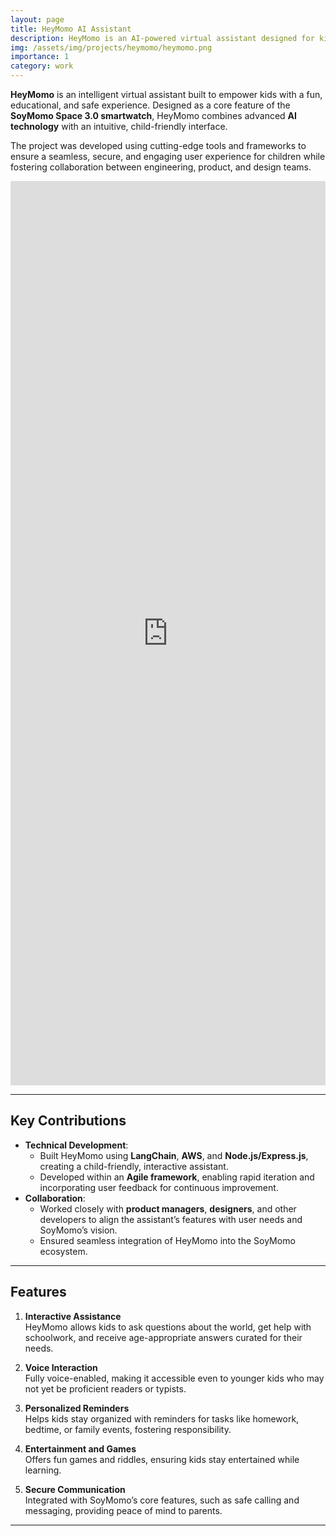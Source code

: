 ```yaml
---
layout: page  
title: HeyMomo AI Assistant
description: HeyMomo is an AI-powered virtual assistant designed for kids, integrated with the SoyMomo Space 3.0 smartwatch, to make learning and communication fun and safe.  
img: /assets/img/projects/heymomo/heymomo.png
importance: 1  
category: work
---
```


**HeyMomo** is an intelligent virtual assistant built to empower kids with a fun, educational, and safe experience. Designed as a core feature of the **SoyMomo Space 3.0 smartwatch**, HeyMomo combines advanced **AI technology** with an intuitive, child-friendly interface.  

The project was developed using cutting-edge tools and frameworks to ensure a seamless, secure, and engaging user experience for children while fostering collaboration between engineering, product, and design teams.  

<iframe src="https://www.linkedin.com/embed/feed/update/urn:li:ugcPost:7174422181068558336" height="1447" width="504" frameborder="0" allowfullscreen="" title="Embedded post"></iframe>

---

## **Key Contributions**  

- **Technical Development**:  
   - Built HeyMomo using **LangChain**, **AWS**, and **Node.js/Express.js**, creating a child-friendly, interactive assistant.  
   - Developed within an **Agile framework**, enabling rapid iteration and incorporating user feedback for continuous improvement.  
- **Collaboration**:  
   - Worked closely with **product managers**, **designers**, and other developers to align the assistant’s features with user needs and SoyMomo’s vision.  
   - Ensured seamless integration of HeyMomo into the SoyMomo ecosystem.  

---

## **Features**  

1. **Interactive Assistance**  
   HeyMomo allows kids to ask questions about the world, get help with schoolwork, and receive age-appropriate answers curated for their needs.  

2. **Voice Interaction**  
   Fully voice-enabled, making it accessible even to younger kids who may not yet be proficient readers or typists.  

3. **Personalized Reminders**  
   Helps kids stay organized with reminders for tasks like homework, bedtime, or family events, fostering responsibility.  

4. **Entertainment and Games**  
   Offers fun games and riddles, ensuring kids stay entertained while learning.  

5. **Secure Communication**  
   Integrated with SoyMomo’s core features, such as safe calling and messaging, providing peace of mind to parents.  

---